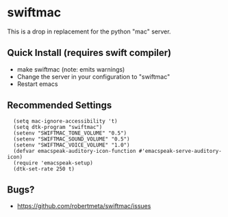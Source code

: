 swiftmac
==============================================================================
This is a drop in replacement for the python "mac" server.

Quick Install (requires swift compiler)
------------------------------------------------------------------------------
 - make swiftmac (note: emits warnings)
 - Change the server in your configuration to "swiftmac"
 - Restart emacs

Recommended Settings
------------------------------------------------------------------------------
```
  (setq mac-ignore-accessibility 't)
  (setq dtk-program "swiftmac")
  (setenv "SWIFTMAC_TONE_VOLUME" "0.5")
  (setenv "SWIFTMAC_SOUND_VOLUME" "0.5")
  (setenv "SWIFTMAC_VOICE_VOLUME" "1.0")
  (defvar emacspeak-auditory-icon-function #'emacspeak-serve-auditory-icon)
  (require 'emacspeak-setup)
  (dtk-set-rate 250 t)
```

Bugs?
------------------------------------------------------------------------------
 - https://github.com/robertmeta/swiftmac/issues
